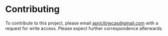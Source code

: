 # Contributing
To contribute to this project, please email apricitinecas@gmail.com with a request for write access. Please expect further correspondence afterwards.
